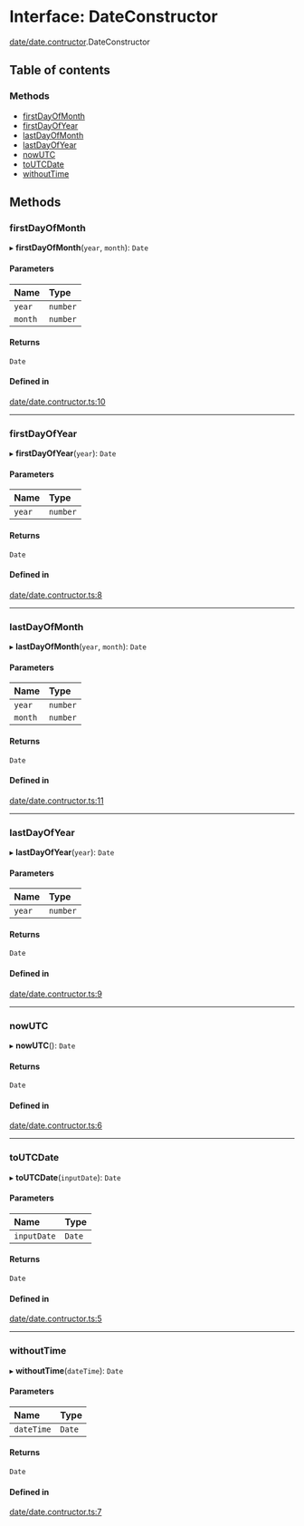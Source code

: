 # Interface: DateConstructor

[date/date.contructor](../wiki/date.date.contructor).DateConstructor

## Table of contents

### Methods

- [firstDayOfMonth](../wiki/date.date.contructor.DateConstructor#firstdayofmonth)
- [firstDayOfYear](../wiki/date.date.contructor.DateConstructor#firstdayofyear)
- [lastDayOfMonth](../wiki/date.date.contructor.DateConstructor#lastdayofmonth)
- [lastDayOfYear](../wiki/date.date.contructor.DateConstructor#lastdayofyear)
- [nowUTC](../wiki/date.date.contructor.DateConstructor#nowutc)
- [toUTCDate](../wiki/date.date.contructor.DateConstructor#toutcdate)
- [withoutTime](../wiki/date.date.contructor.DateConstructor#withouttime)

## Methods

### firstDayOfMonth

▸ **firstDayOfMonth**(`year`, `month`): `Date`

#### Parameters

| Name | Type |
| :------ | :------ |
| `year` | `number` |
| `month` | `number` |

#### Returns

`Date`

#### Defined in

[date/date.contructor.ts:10](https://github.com/x302502/extensions-node/blob/59eb6dc/src/date/date.contructor.ts#L10)

___

### firstDayOfYear

▸ **firstDayOfYear**(`year`): `Date`

#### Parameters

| Name | Type |
| :------ | :------ |
| `year` | `number` |

#### Returns

`Date`

#### Defined in

[date/date.contructor.ts:8](https://github.com/x302502/extensions-node/blob/59eb6dc/src/date/date.contructor.ts#L8)

___

### lastDayOfMonth

▸ **lastDayOfMonth**(`year`, `month`): `Date`

#### Parameters

| Name | Type |
| :------ | :------ |
| `year` | `number` |
| `month` | `number` |

#### Returns

`Date`

#### Defined in

[date/date.contructor.ts:11](https://github.com/x302502/extensions-node/blob/59eb6dc/src/date/date.contructor.ts#L11)

___

### lastDayOfYear

▸ **lastDayOfYear**(`year`): `Date`

#### Parameters

| Name | Type |
| :------ | :------ |
| `year` | `number` |

#### Returns

`Date`

#### Defined in

[date/date.contructor.ts:9](https://github.com/x302502/extensions-node/blob/59eb6dc/src/date/date.contructor.ts#L9)

___

### nowUTC

▸ **nowUTC**(): `Date`

#### Returns

`Date`

#### Defined in

[date/date.contructor.ts:6](https://github.com/x302502/extensions-node/blob/59eb6dc/src/date/date.contructor.ts#L6)

___

### toUTCDate

▸ **toUTCDate**(`inputDate`): `Date`

#### Parameters

| Name | Type |
| :------ | :------ |
| `inputDate` | `Date` |

#### Returns

`Date`

#### Defined in

[date/date.contructor.ts:5](https://github.com/x302502/extensions-node/blob/59eb6dc/src/date/date.contructor.ts#L5)

___

### withoutTime

▸ **withoutTime**(`dateTime`): `Date`

#### Parameters

| Name | Type |
| :------ | :------ |
| `dateTime` | `Date` |

#### Returns

`Date`

#### Defined in

[date/date.contructor.ts:7](https://github.com/x302502/extensions-node/blob/59eb6dc/src/date/date.contructor.ts#L7)
